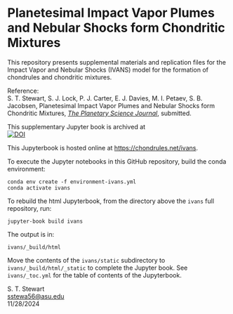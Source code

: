 # Planetesimal Impact Vapor Plumes and Nebular Shocks form Chondritic Mixtures

This repository presents supplemental materials and replication files for the Impact Vapor and Nebular Shocks (IVANS) model for the formation of chondrules and chondritic mixtures.<p>

Reference:<br>
S. T. Stewart, S. J. Lock, P. J. Carter, E. J. Davies, M. I. Petaev, S. B. Jacobsen, Planetesimal Impact Vapor Plumes and Nebular Shocks form Chondritic Mixtures, <i>[The Planetary Science Journal](https://iopscience.iop.org/journal/2632-3338)</i>, submitted.

This supplementary Jupyter book is archived at <br>
[![DOI](https://zenodo.org/badge/DOI/10.5281/zenodo.14226607.svg)](https://doi.org/10.5281/zenodo.14226607)

This Jupyterbook is hosted online at https://chondrules.net/ivans.

To execute the Jupyter notebooks in this GitHub repository, build the conda environment:<p>

`conda env create -f environment-ivans.yml`<br>
`conda activate ivans`<p>

To rebuild the html Jupyterbook, from the directory above the `ivans` full repository, run:<p>

`jupyter-book build ivans`<p>

The output is in:<p>

`ivans/_build/html`<p>

Move the contents of the `ivans/static` subdirectory to `ivans/_build/html/_static` to complete the Jupyter book. See `ivans/_toc.yml` for the table of contents of the Jupyterbook.<p>

S. T. Stewart<br>
sstewa56@asu.edu<br>
11/28/2024<br>

